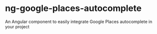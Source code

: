 # ng-google-places-autocomplete
An Angular component to easily integrate Google Places autocomplete in your project
